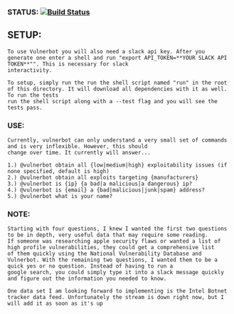 
### STATUS: [![Build Status](https://travis-ci.org/crw5996/slackbot-vulnerbot.svg?branch=master)](https://travis-ci.org/crw5996/slackbot-vulnerbot)	

## SETUP: 

	To use Vulnerbot you will also need a slack api key. After you generate one enter a shell and run "export API_TOKEN=**YOUR SLACK API TOKEN**"". This is necessary for slack
	interactivity. 

	To setup, simply run the run the shell script named "run" in the root of this directory. It will download all dependencies with it as well. To run the tests
	run the shell script along with a --test flag and you will see the tests pass. 

### USE:
	Currently, vulnerbot can only understand a very small set of commands and is very inflexible. However, this should
	change over time. It currently will answer...
	
	1.) @vulnerbot obtain all {low|medium|high} exploitability issues (if none specified, default is high)
	2.) @vulnerbot obtain all exploits targeting {manufacturers}
	3.) @vulnerbot is {ip} {a bad|a malicious|a dangerous} ip?
	4.) @vulnerbot is {email} a {bad|malicious|junk|spam} address?
	5.) @vulnerbot what is your name? 

### NOTE:
	Starting with four questions, I knew I wanted the first two questions to be in depth, very useful data that may require some reading. 
	If someone was researching apple security flaws or wanted a list of high profile vulnerabilities, they could get a comprehensive list 
	of them quickly using the National Vulnerability Database and Vulnerbot. With the remaining two questions, I wanted them to be a quick yes or no question. Instead of having to run a 
	google search, you could simply type it into a slack message quickly and figure out the information you needed to know. 

	One data set I am looking forward to implementing is the Intel Botnet tracker data feed. Unfortunately the stream is down right now, but I 
	will add it as soon as it's up


